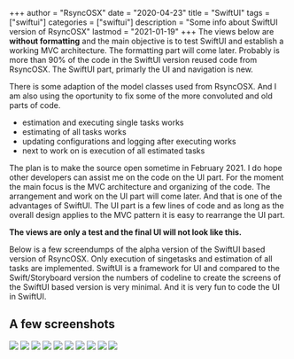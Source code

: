 +++
author = "RsyncOSX"
date = "2020-04-23"
title =  "SwiftUI"
tags = ["swiftui"]
categories = ["swiftui"]
description = "Some info about SwiftUI version of RsyncOSX"
lastmod = "2021-01-19"
+++
The views below are **without formatting** and the main objective is to test SwiftUI and establish a working MVC architecture. The formatting part will come later. Probably is more than 90% of the code in the SwiftUI version reused code from RsyncOSX. The SwiftUI part, primarly the UI and navigation is new.

There is some adaption of the model classes used from RsyncOSX. And I am also using the oportunity to fix some of the more convoluted and old parts of code.

- estimation and executing single tasks works
- estimating of all tasks works
- updating configurations and logging after executing works
- next to work on is execution of all estimated tasks

The plan is to make the source open sometime in February 2021. I do hope other developers can assist me on the code on the UI part. For the moment the main focus is the MVC architecture and organizing of the code. The arrangement and work on the UI part will come later. And that is one of the advantages of SwiftUI. The UI part is a few lines of code and as long as the overall design applies to the MVC pattern it is easy to rearrange the UI part.

**The views are only a test and the final UI will not look like this.**

Below is a few screendumps of the alpha version of the SwiftUI based version of RsyncOSX. Only execution of singetasks and estimation of all tasks are implemented. SwiftUI is a framework for UI and compared to the Swift/Storyboard version the numbers of codeline to create the screens of the SwiftUI based version is very minimal. And it is very fun to code the UI in SwiftUI.

## A few screenshots

![](/images/RsyncOSX/master/swiftui/1.png)
![](/images/RsyncOSX/master/swiftui/2.png)
![](/images/RsyncOSX/master/swiftui/3.png)
![](/images/RsyncOSX/master/swiftui/4.png)
![](/images/RsyncOSX/master/swiftui/5.png)
![](/images/RsyncOSX/master/swiftui/6.png)
![](/images/RsyncOSX/master/swiftui/7.png)
![](/images/RsyncOSX/master/swiftui/8.png)
![](/images/RsyncOSX/master/swiftui/9.png)
![](/images/RsyncOSX/master/swiftui/10.png)
